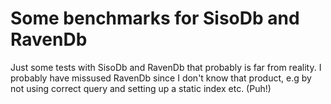 # Some benchmarks for SisoDb and RavenDb

Just some tests with SisoDb and RavenDb that probably is far from reality. I probably have missused RavenDb since I don't know that product, e.g by not using correct query and setting up a static index etc. (Puh!)